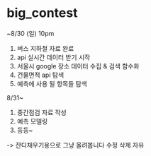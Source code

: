 # big_contest

~8/30 (일) 10pm
1. 버스 지하철 자료 완료
2. api 실시간 데이터 받기 시작
3. 서울시 google 장소 데이터 수집 & 검색 함수화
4. 건물면적 api 탐색
5. 예측에 사용 될 항목들 탐색

8/31~
1. 중간점검 자료 작성
2. 예측 모델링
3. 등등~

-> 잔디채우기용으로 그냥 올려봅니다 수정 삭제 자유
